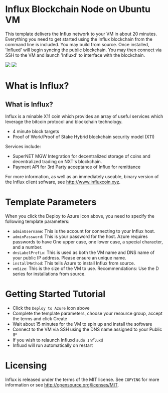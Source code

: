# Influx Blockchain Node on Ubuntu VM

This template delivers the Influx network to your VM in about 20 minutes.  Everything you need to get started using the Influx blockchain from the command line is included. 
You may build from source.  Once installed, 'Influxd' will begin syncing the public blockchain. 
You may then connect via SSH to the VM and launch 'Influxd' to interface with the blockchain.

<a href="https://portal.azure.com/#create/Microsoft.Template/uri/https%3A%2F%2Fraw.githubusercontent.com%2FAzure%2Fazure-quickstart-templates%2Fmaster%2Finflux-blockchain-ubuntu%2Fazuredeploy.json" target="_blank"><img src="http://azuredeploy.net/deploybutton.png"/></a>
<a href="http://armviz.io/#/?load=https%3A%2F%2Fraw.githubusercontent.com%2FAzure%2Fazure-quickstart-templates%2Fmaster%2Finflux-blockchain-ubuntu%2Fazuredeploy.json" target="_blank"><img src="http://armviz.io/visualizebutton.png"/></a>

# What is Influx?

What is Influx?
----------------

Influx is a minable X11 coin which provides an array of useful services
which leverage the bitcoin protocol and blockchain technology.

 - 4 minute block targets
 - Proof of Work/Proof of Stake Hybrid blockchain security model (X11)


Services include:

- SuperNET MGW Integration for decentralized storage of coins and decentralized trading on NXT's blockchain.
- Payment API for 3rd Party acceptance of Influx for remittance

For more information, as well as an immediately useable, binary version of
the Influx client sofware, see http://www.influxcoin.xyz.


# Template Parameters

When you click the Deploy to Azure icon above, you need to specify the following template parameters:

* `adminUsername`: This is the account for connecting to your Influx host.
* `adminPassword`: This is your password for the host.  Azure requires passwords to have One upper case, one lower case, a special character, and a number.
* `dnsLabelPrefix`: This is used as both the VM name and DNS name of your public IP address.  Please ensure an unique name.
* `installMethod`: This tells Azure to install Influx from source.
* `vmSize`: This is the size of the VM to use.  Recommendations: Use the D series for installations from source.

# Getting Started Tutorial

* Click the `Deploy to Azure` icon above
* Complete the template parameters, choose your resource group, accept the terms and click Create
* Wait about 15 minutes for the VM to spin up and install the software
* Connect to the VM via SSH using the DNS name assigned to your Public IP
* If you wish to relaunch Influxd `sudo Influxd`
* Influxd will run automatically on restart

# Licensing

Influx is released under the terms of the MIT license. See `COPYING` for more information or see http://opensource.org/licenses/MIT.
